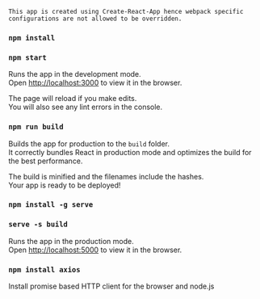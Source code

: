 `This app is created using Create-React-App hence webpack specific configurations are not allowed to be overridden.`


### `npm install`

### `npm start`

Runs the app in the development mode.<br />
Open [http://localhost:3000](http://localhost:3000) to view it in the browser.

The page will reload if you make edits.<br />
You will also see any lint errors in the console.

### `npm run build`

Builds the app for production to the `build` folder.<br />
It correctly bundles React in production mode and optimizes the build for the best performance.

The build is minified and the filenames include the hashes.<br />
Your app is ready to be deployed!

### `npm install -g serve`
### `serve -s build`

Runs the app in the production mode.<br />
Open [http://localhost:5000](http://localhost:5000) to view it in the browser.

### `npm install axios`

Install promise based HTTP client for the browser and node.js
